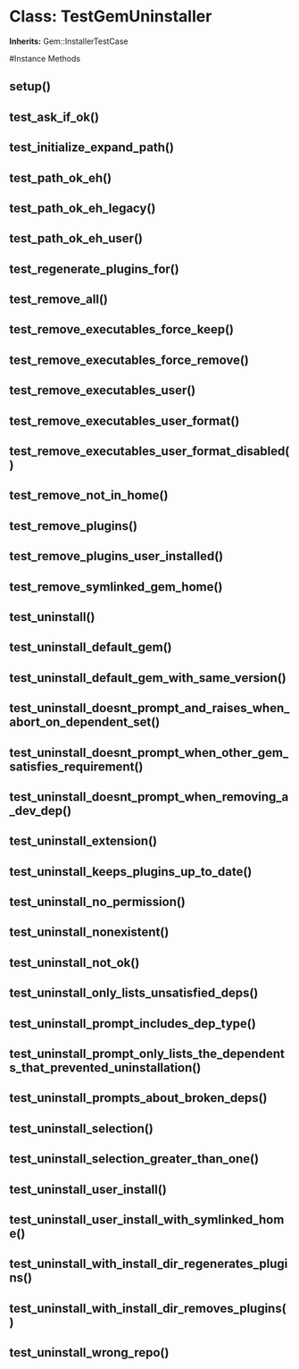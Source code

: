 # Class: TestGemUninstaller
**Inherits:** Gem::InstallerTestCase
    




#Instance Methods
## setup() [](#method-i-setup)

## test_ask_if_ok() [](#method-i-test_ask_if_ok)

## test_initialize_expand_path() [](#method-i-test_initialize_expand_path)

## test_path_ok_eh() [](#method-i-test_path_ok_eh)

## test_path_ok_eh_legacy() [](#method-i-test_path_ok_eh_legacy)

## test_path_ok_eh_user() [](#method-i-test_path_ok_eh_user)

## test_regenerate_plugins_for() [](#method-i-test_regenerate_plugins_for)

## test_remove_all() [](#method-i-test_remove_all)

## test_remove_executables_force_keep() [](#method-i-test_remove_executables_force_keep)

## test_remove_executables_force_remove() [](#method-i-test_remove_executables_force_remove)

## test_remove_executables_user() [](#method-i-test_remove_executables_user)

## test_remove_executables_user_format() [](#method-i-test_remove_executables_user_format)

## test_remove_executables_user_format_disabled() [](#method-i-test_remove_executables_user_format_disabled)

## test_remove_not_in_home() [](#method-i-test_remove_not_in_home)

## test_remove_plugins() [](#method-i-test_remove_plugins)

## test_remove_plugins_user_installed() [](#method-i-test_remove_plugins_user_installed)

## test_remove_symlinked_gem_home() [](#method-i-test_remove_symlinked_gem_home)

## test_uninstall() [](#method-i-test_uninstall)

## test_uninstall_default_gem() [](#method-i-test_uninstall_default_gem)

## test_uninstall_default_gem_with_same_version() [](#method-i-test_uninstall_default_gem_with_same_version)

## test_uninstall_doesnt_prompt_and_raises_when_abort_on_dependent_set() [](#method-i-test_uninstall_doesnt_prompt_and_raises_when_abort_on_dependent_set)

## test_uninstall_doesnt_prompt_when_other_gem_satisfies_requirement() [](#method-i-test_uninstall_doesnt_prompt_when_other_gem_satisfies_requirement)

## test_uninstall_doesnt_prompt_when_removing_a_dev_dep() [](#method-i-test_uninstall_doesnt_prompt_when_removing_a_dev_dep)

## test_uninstall_extension() [](#method-i-test_uninstall_extension)

## test_uninstall_keeps_plugins_up_to_date() [](#method-i-test_uninstall_keeps_plugins_up_to_date)

## test_uninstall_no_permission() [](#method-i-test_uninstall_no_permission)

## test_uninstall_nonexistent() [](#method-i-test_uninstall_nonexistent)

## test_uninstall_not_ok() [](#method-i-test_uninstall_not_ok)

## test_uninstall_only_lists_unsatisfied_deps() [](#method-i-test_uninstall_only_lists_unsatisfied_deps)

## test_uninstall_prompt_includes_dep_type() [](#method-i-test_uninstall_prompt_includes_dep_type)

## test_uninstall_prompt_only_lists_the_dependents_that_prevented_uninstallation() [](#method-i-test_uninstall_prompt_only_lists_the_dependents_that_prevented_uninstallation)

## test_uninstall_prompts_about_broken_deps() [](#method-i-test_uninstall_prompts_about_broken_deps)

## test_uninstall_selection() [](#method-i-test_uninstall_selection)

## test_uninstall_selection_greater_than_one() [](#method-i-test_uninstall_selection_greater_than_one)

## test_uninstall_user_install() [](#method-i-test_uninstall_user_install)

## test_uninstall_user_install_with_symlinked_home() [](#method-i-test_uninstall_user_install_with_symlinked_home)

## test_uninstall_with_install_dir_regenerates_plugins() [](#method-i-test_uninstall_with_install_dir_regenerates_plugins)

## test_uninstall_with_install_dir_removes_plugins() [](#method-i-test_uninstall_with_install_dir_removes_plugins)

## test_uninstall_wrong_repo() [](#method-i-test_uninstall_wrong_repo)

